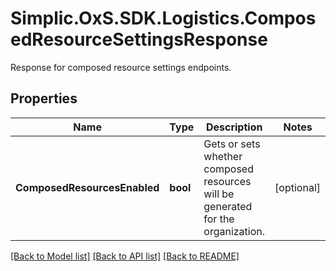 # Simplic.OxS.SDK.Logistics.ComposedResourceSettingsResponse
Response for composed resource settings endpoints.

## Properties

Name | Type | Description | Notes
------------ | ------------- | ------------- | -------------
**ComposedResourcesEnabled** | **bool** | Gets or sets whether composed resources will be generated for the organization. | [optional] 

[[Back to Model list]](../README.md#documentation-for-models) [[Back to API list]](../README.md#documentation-for-api-endpoints) [[Back to README]](../README.md)

